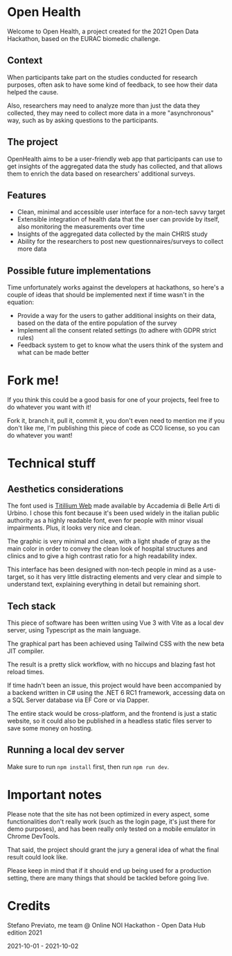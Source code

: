 # Open Health

Welcome to Open Health, a project created for the 2021 Open Data Hackathon, based on the EURAC biomedic challenge.

## Context

When participants take part on the studies conducted for research purposes, often ask to have some kind of feedback, to see how their data helped the cause.

Also, researchers may need to analyze more than just the data they collected, they may need to collect more data in a more "asynchronous" way, such as by asking questions to the participants.

## The project

OpenHealth aims to be a user-friendly web app that participants can use to get insights of the aggregated data the study has collected, and that allows them to enrich the data based on researchers' additional surveys.

## Features

- Clean, minimal and accessible user interface for a non-tech savvy target
- Extensible integration of health data that the user can provide by itself, also monitoring the measurements over time
- Insights of the aggregated data collected by the main CHRIS study
- Ability for the researchers to post new questionnaires/surveys to collect more data

## Possible future implementations

Time unfortunately works against the developers at hackathons, so here's a couple of ideas that should be implemented next if time wasn't in the equation:

- Provide a way for the users to gather additional insights on their data, based on the data of the entire population of the survey
- Implement all the consent related settings (to adhere with GDPR strict rules)
- Feedback system to get to know what the users think of the system and what can be made better

# Fork me!

If you think this could be a good basis for one of your projects, feel free to do whatever you want with it!

Fork it, branch it, pull it, commit it, you don't even need to mention me if you don't like me, I'm publishing this piece of code as CC0 license, so you can do whatever you want!

# Technical stuff

## Aesthetics considerations

The font used is [Titillium Web](http://nta.accademiadiurbino.it/titillium/) made available by Accademia di Belle Arti di Urbino. I chose this font because it's been used widely in the italian public authority as a highly readable font, even for people with minor visual impairments. Plus, it looks very nice and clean.

The graphic is very minimal and clean, with a light shade of gray as the main color in order to convey the clean look of hospital structures and clinics and to give a high contrast ratio for a high readability index.

This interface has been designed with non-tech people in mind as a use-target, so it has very little distracting elements and very clear and simple to understand text, explaining everything in detail but remaining short.

## Tech stack

This piece of software has been written using Vue 3 with Vite as a local dev server, using Typescript as the main language.

The graphical part has been achieved using Tailwind CSS with the new beta JIT compiler.

The result is a pretty slick workflow, with no hiccups and blazing fast hot reload times.

If time hadn't been an issue, this project would have been accompanied by a backend written in C# using the .NET 6 RC1 framework, accessing data on a SQL Server database via EF Core or via Dapper.

The entire stack would be cross-platform, and the frontend is just a static website, so it could also be published in a headless static files server to save some money on hosting.

## Running a local dev server

Make sure to run `npm install` first, then run `npm run dev`. 

# Important notes

Please note that the site has not been optimized in every aspect, some functionalities don't really work (such as the login page, it's just there for demo purposes), and has been really only tested on a mobile emulator in Chrome DevTools.

That said, the project should grant the jury a general idea of what the final result could look like.

Please keep in mind that if it should end up being used for a production setting, there are many things that should be tackled before going live.

# Credits

Stefano Previato, me team @ Online NOI Hackathon - Open Data Hub edition 2021

2021-10-01 - 2021-10-02
